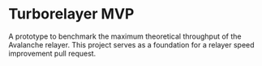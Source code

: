# Turborelayer MVP

A prototype to benchmark the maximum theoretical throughput of the Avalanche relayer. This project serves as a foundation for a relayer speed improvement pull request.

